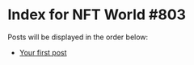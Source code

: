 # Index for NFT World #803
Posts will be displayed in the order below:

- [Your first post](./001-first.md)


